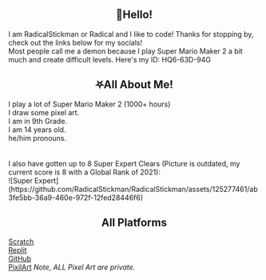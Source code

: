 <h2 align="center">👋Hello!</h2>
I am RadicalStickman or Radical and I like to code! Thanks for stopping by, check out the links below for my socials!<br>
Most people call me a demon because I play Super Mario Maker 2 a bit much and create difficult levels. Here's my ID: HQ6-63D-94G

<h2 align="center">⛧All About Me!</h2>
I play a lot of Super Mario Maker 2 (1000+ hours)<br>
I draw some pixel art.<br>
I am in 9th Grade.<br>
I am 14 years old.<br>
he/him pronouns.<br>
<br><br>
I also have gotten up to 8 Super Expert Clears (Picture is outdated, my current score is 8 with a Global Rank of 2021):<br>
![Super Expert](https://github.com/RadicalStickman/RadicalStickman/assets/125277461/ab3fe5bb-36a9-460e-972f-12fed28446f6)


<h2 align="center">All Platforms</h2>

[Scratch](https://scratch.mit.edu/users/Knightbot63) <br>
[Replit](https://replit.com/@Knightbot63) <br>
[GitHub](https://github.com/RadicalStickman) <br>
[PixilArt](https://www.pixilart.com/radical-mm2) *Note, ALL Pixel Art are private.*
